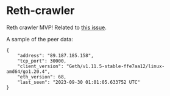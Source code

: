 # Reth-crawler

Reth crawler MVP!
Related to [this issue](https://github.com/paradigmxyz/reth/issues/4778).


A sample of the peer data: 
```
{
    "address": "89.187.185.158",
    "tcp_port": 30000,
    "client_version": "Geth/v1.11.5-stable-ffe7aa12/linux-amd64/go1.20.4",
    "eth_version": 68,
    "last_seen": "2023-09-30 01:01:05.633752 UTC"
}
